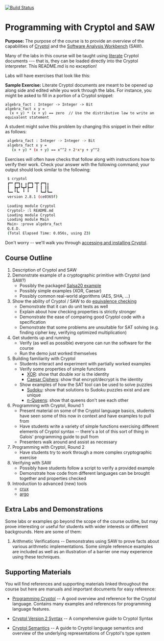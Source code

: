 [![Build Status](https://travis-ci.com/weaversa/cryptol-course.svg?branch=master)](https://travis-ci.com/weaversa/cryptol-course)

# Programming with Cryptol and SAW

**Purpose:** The purpose of the course is to provide an overview of the
capabilities of [Cryptol](https://github.com/GaloisInc/cryptol) and the [Software Analysis Workbench](https://github.com/GaloisInc/saw-script) (SAW).

Many of the labs in this course will be taught using [literate](https://en.wikipedia.org/wiki/Literate_programming) Cryptol documents --- that is, they can be loaded directly
into the Cryptol interpreter. This README.md is no exception!

Labs will have exercises that look like this:

**Sample Exercise:** Literate Cryptol documents are meant to be opened up along
side and edited while you work through the labs. For instance, you might be
asked to fill in a portion of a Cryptol snippet:

```
algebra_fact : Integer -> Integer -> Bit
algebra_fact x y =
  (x + y) * (x + y) == zero  // Use the distributive law to write an equivalent statement
```

A student might solve this problem by changing this snippet in their editor as follows:

```bash
 algebra_fact : Integer -> Integer -> Bit
 algebra_fact x y =
   (x + y) * (x + y) == x^^2 + 2*x*y + y^^2 
```

Exercises will often have checks that follow along with instructions how to verify 
their work. Check your answer with the following command; your output should look
similar to the following:

```bash
 $ cryptol
 ┏━╸┏━┓╻ ╻┏━┓╺┳╸┏━┓╻
 ┃  ┣┳┛┗┳┛┣━┛ ┃ ┃ ┃┃
 ┗━╸╹┗╸ ╹ ╹   ╹ ┗━┛┗━╸
 version 2.8.1 (ce0365f)
 
 Loading module Cryptol
 Cryptol> :l README.md
 Loading module Cryptol
 Loading module Main
 Main> :prove algebra_fact 
 Q.E.D.
 (Total Elapsed Time: 0.056s, using Z3)
```

Don't worry -- we'll walk you through [accessing and installing Cryptol](INSTALL.md).

## Course Outline

1. Description of Cryptol and SAW
2. Demonstrate example of a cryptographic primitive with Cryptol (and SAW?)
   - Possibly the packaged [Salsa20 example](https://github.com/GaloisInc/saw-script/tree/master/examples/salsa20)
   - Possibly simple examples (XOR, Caesar)
   - Possibly common real-world algorithms (AES, SHA, ...)
3. Show the ability of Cryptol / SAW to do [equivalence checking](https://en.wikipedia.org/wiki/Formal_equivalence_checking)
   - Demonstrate that it can do unit tests as well
   - Explain about how checking properties is strictly stronger
   - Demonstrate the ease of comparing good Cryptol code with a specification
   - Demonstrate that some problems are unsuitable for SAT solving
     (e.g. finding cipher key, verifying optimized multiplication)
4. Get students up and running
   - Verify (as well as possible) everyone can run the software for the course
   - Run the demo just worked themselves
5. Building familiarity with Cryptol
   - Students interact and experiment with partially worked examples
   - Verify some properties of simple functions
      - [XOR](https://github.com/GaloisInc/cryptol/blob/master/examples/xor_cipher.cry): show that double xor is the identity
      - [Caesar Ciphers](labs/Demos/Caesar.md): show that encrypt/decrypt is the identity
   - Show examples of how the SAT tool can be used to solve puzzles
      - [Sudoku](labs/Demos/Sudoku.md): show that solutions to Sudoku puzzles exist and are unique
      - [n-Queens](labs/Demos/NQueens.md): show that queens don't see each other
6. Programming with Cryptol, Round 1
   - Present material on some of the Cryptol language basics, students have seen
     some of this now in context and have examples to pull from
   - Have students write a variety of simple functions exercising different
     elements of Cryptol syntax -- there's a lot of this sort of thing in
     Galois' programming guide to pull from
   - Presenters walk around and assist as necessary
7. Programming with Cryptol, Round 2
   - Have students try to work through a more complex cryptographic exercise
8. Verifying with SAW
   - Possibly have students follow a script to verify a provided example
   - Demonstrate how code from different languages can be brought together and
     properties checked
9. Introduction to advanced (new) tools
   - [crux](https://github.com/GaloisInc/crucible)
   - [argo](https://github.com/GaloisInc/argo)

## Extra Labs and Demonstrations

Some labs or examples go beyond the scope of the course outline, but may prove 
interesting or useful for students with wider interests or different 
backgrounds. Here are some of them: 

1. Arithmetic Verifications -- Demonstrates using SAW to prove facts about
various arithmetic implementations. Some simple reference examples are included
as well as an illustration of a barrier one may experience using these
techniques.

## Supporting Materials

You will find references and supporting materials linked throughout the course
but here are manuals and important documents for easy reference:

* [Programming Cryptol](https://github.com/GaloisInc/cryptol/blob/master/docs/ProgrammingCryptol.pdf) -- A good overview and reference for the Cryptol language. Contains many examples and references for programming language features.

* [Cryptol Version 2 Syntax](https://github.com/GaloisInc/cryptol/blob/master/docs/Syntax.pdf) -- A comprehensive guide to Cryptol Syntax

* [Cryptol Semantics](https://github.com/GaloisInc/cryptol/blob/master/docs/Semantics.pdf) -- A guide to Cryptol language semantics and overview of the underlying representations of Cryptol's type system

